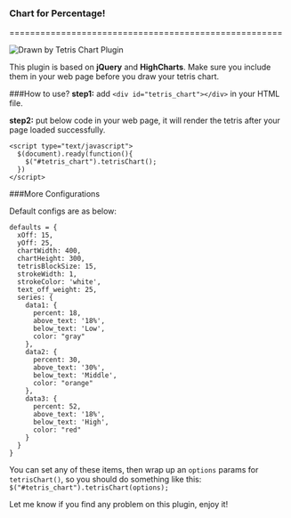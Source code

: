 ### Chart for Percentage!

=====================================================

![Drawn by Tetris Chart Plugin](https://img.skitch.com/20120324-xkptgdebp4eph25y1cuxb2yw37.jpg)

This plugin is based on **jQuery** and **HighCharts**. Make sure you include them in your web page before you draw your tetris chart.

###How to use?
**step1:** add `<div id="tetris_chart"></div>` in your HTML file.

**step2:** put below code in your web page, it will render the tetris after your page loaded successfully.

    <script type="text/javascript">
      $(document).ready(function(){
        $("#tetris_chart").tetrisChart();
      })
    </script>
    
###More Configurations

Default configs are as below:

    defaults = {
      xOff: 15,
      yOff: 25,
      chartWidth: 400,
      chartHeight: 300,
      tetrisBlockSize: 15,
      strokeWidth: 1,
      strokeColor: 'white',
      text_off_weight: 25,
      series: {
        data1: {
          percent: 18,
          above_text: '18%',
          below_text: 'Low',
          color: "gray"
        },
        data2: {
          percent: 30,
          above_text: '30%',
          below_text: 'Middle',
          color: "orange"
        },
        data3: {
          percent: 52,
          above_text: '18%',
          below_text: 'High',
          color: "red"
        }
      }
    }
    
You can set any of these items, then wrap up an `options` params for `tetrisChart()`, so you should do something like this: `$("#tetris_chart").tetrisChart(options);` 

Let me know if you find any problem on this plugin, enjoy it!

    
